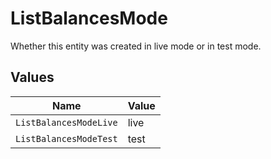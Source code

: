 # ListBalancesMode

Whether this entity was created in live mode or in test mode.


## Values

| Name                   | Value                  |
| ---------------------- | ---------------------- |
| `ListBalancesModeLive` | live                   |
| `ListBalancesModeTest` | test                   |